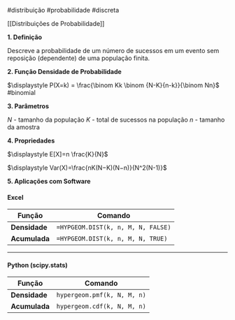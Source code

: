 #distribuição #probabilidade #discreta

[[Distribuições de Probabilidade]]

**1. Definição**

Descreve a probabilidade de um número de sucessos em um evento sem reposição (dependente) de uma população finita.

**2. Função Densidade de Probabilidade**

$\displaystyle P(X=k) = \frac{\binom Kk \binom {N-K}{n-k}}{\binom Nn}$
#binomial

**3. Parâmetros**

$N$ - tamanho da população
$K$ - total de sucessos na população
$n$ - tamanho da amostra

**4. Propriedades**

$\displaystyle E[X]=n \frac{K}{N}$ 

$\displaystyle Var(X)=\frac{nK(N−K)(N−n)}{N^2(N-1)}$​

**5. Aplicações com Software**

#### **Excel**

|**Função**|**Comando**|
|---|---|
|**Densidade**|`=HYPGEOM.DIST(k, n, M, N, FALSE)`|
|**Acumulada**|`=HYPGEOM.DIST(k, n, M, N, TRUE)`|

---

#### **Python (scipy.stats)**

|**Função**|**Comando**|
|---|---|
|**Densidade**|`hypergeom.pmf(k, N, M, n)`|
|**Acumulada**|`hypergeom.cdf(k, N, M, n)`|
